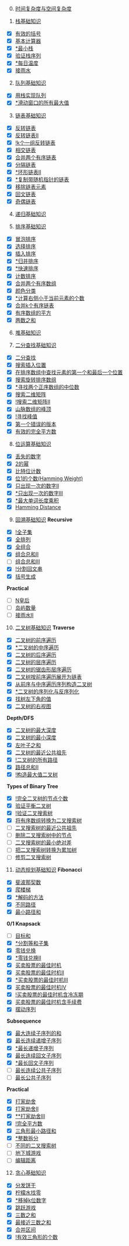 0. [时间复杂度与空间复杂度](https://www.geeksforgeeks.org/time-complexity-and-space-complexity/)

1. [栈基础知识](https://www.geeksforgeeks.org/introduction-to-stack-data-structure-and-algorithm-tutorials/)
- [x] [有效的括号](https://leetcode.com/problems/valid-parentheses/)
- [x] [基本计算器](https://leetcode.com/problems/basic-calculator/)
- [x] [*最小栈](https://leetcode.com/problems/min-stack/)
- [x] [验证栈序列](https://leetcode.com/problems/validate-stack-sequences/)
- [x] [*每日温度](https://leetcode.com/problems/daily-temperatures/)
- [x] [接雨水](https://leetcode.com/problems/trapping-rain-water/)

2. [队列基础知识](https://www.geeksforgeeks.org/introduction-to-queue-data-structure-and-algorithm-tutorials/)
- [x] [用栈实现队列](https://leetcode.com/problems/implement-queue-using-stacks/)
- [x] [*滑动窗口的所有最大值](https://leetcode.com/problems/sliding-window-maximum/)

3. [链表基础知识](https://www.geeksforgeeks.org/introduction-to-linked-list-data-structure-and-algorithm-tutorial/)
- [x] [反转链表](https://leetcode.com/problems/reverse-linked-list/)
- [x] [反转链表II](https://leetcode.com/problems/reverse-linked-list-ii/)
- [x] [!k个一组反转链表](https://leetcode.com/problems/reverse-nodes-in-k-group/)
- [x] [相交链表](https://leetcode.com/problems/intersection-of-two-linked-lists/)
- [x] [合并两个有序链表](https://leetcode.com/problems/merge-two-sorted-lists/)
- [x] [分隔链表](https://leetcode.com/problems/partition-list/)
- [x] [*环形链表II](https://leetcode.com/problems/linked-list-cycle-ii/)
- [x] [*复制带随机指针的链表](https://leetcode.com/problems/copy-list-with-random-pointer/)
- [x] [移除链表元素](https://leetcode.com/problems/remove-linked-list-elements/)
- [x] [回文链表](https://leetcode.com/problems/palindrome-linked-list/)
- [x] [奇偶链表](https://leetcode.com/problems/odd-even-linked-list/)

4. [递归基础知识](https://www.geeksforgeeks.org/introduction-to-recursion-data-structure-and-algorithm-tutorials/)

5. [排序基础知识](https://www.geeksforgeeks.org/sorting-algorithms/)
- [x] [冒泡排序](https://www.geeksforgeeks.org/bubble-sort/)
- [x] [选择排序](https://www.geeksforgeeks.org/selection-sort/)
- [x] [插入排序](https://www.geeksforgeeks.org/insertion-sort/)
- [x] [*归并排序](https://www.geeksforgeeks.org/merge-sort/)
- [x] [*快速排序](https://www.geeksforgeeks.org/quick-sort/)
- [x] [计数排序](https://www.geeksforgeeks.org/counting-sort/)
- [x] [合并两个有序数组](https://leetcode.com/problems/merge-sorted-array/)
- [x] [颜色分类](https://leetcode.com/problems/sort-colors/)
- [x] [*计算右侧小于当前元素的个数](https://leetcode.com/problems/count-of-smaller-numbers-after-self/)
- [x] [合并k个有序链表](https://leetcode.com/problems/merge-k-sorted-lists/)
- [x] [有序数组的平方](https://leetcode.com/problems/squares-of-a-sorted-array/)
- [x] [两数之和](https://leetcode.com/problems/two-sum/)

6. [堆基础知识](https://www.geeksforgeeks.org/introduction-to-heap-data-structure-and-algorithm-tutorials/)

7. [二分查找基础知识](https://www.geeksforgeeks.org/binary-search/)
- [x] [二分查找](https://leetcode.com/problems/binary-search/)
- [x] [搜索插入位置](https://leetcode.com/problems/search-insert-position/)
- [x] [在排序数组中查找元素的第一个和最后一个位置](https://leetcode.com/problems/find-first-and-last-position-of-element-in-sorted-array/)
- [x] [搜索旋转排序数组](https://leetcode.com/problems/search-in-rotated-sorted-array/)
- [x] [*寻找两个正序数组的中位数](https://leetcode.com/problems/median-of-two-sorted-arrays/)
- [x] [搜索二维矩阵](https://leetcode.com/problems/search-a-2d-matrix/)
- [x] [!搜索二维矩阵II](https://leetcode.com/problems/search-a-2d-matrix-ii/)
- [x] [山脉数组的峰顶](https://leetcode.com/problems/peak-index-in-a-mountain-array/)
- [x] [!寻找峰值](https://leetcode.com/problems/find-peak-element/)
- [x] [第一个错误的版本](https://leetcode.com/problems/first-bad-version/)
- [x] [有效的完全平方数](https://leetcode.com/problems/valid-perfect-square/)

8. [位运算基础知识](https://www.geeksforgeeks.org/introduction-to-bitwise-algorithms-data-structures-and-algorithms-tutorial/)
- [x] [丢失的数字](https://leetcode.com/problems/missing-number/)
- [x] [2的幂](https://leetcode.com/problems/power-of-two/)
- [x] [比特位计数](https://leetcode.com/problems/counting-bits/)
- [x] [位1的个数(Hamming Weight)](https://leetcode.com/problems/number-of-1-bits/)
- [x] [只出现一次的数字II](https://leetcode.com/problems/single-number-ii/)
- [x] [*只出现一次的数字III](https://leetcode.com/problems/single-number-iii/)
- [x] [*最大单词长度乘积](https://leetcode.com/problems/maximum-product-of-word-lengths/)
- [x] [Hamming Distance](https://leetcode.com/problems/hamming-distance/)

9. [回溯基础知识](https://www.geeksforgeeks.org/introduction-to-backtracking-data-structure-and-algorithm-tutorials/)
**Recursive**
- [x] [!全子集](https://leetcode.com/problems/subsets/)
- [x] [全排列](https://leetcode.com/problems/permutations/)
- [x] [全组合](https://leetcode.com/problems/combinations/)
- [x] [组合总和II](https://leetcode.com/problems/combination-sum-ii/)
- [ ] [组合总和III](https://leetcode.com/problems/combination-sum-iii/)
- [x] [!分割回文串](https://leetcode.com/problems/palindrome-partitioning/)
- [x] [括号生成](https://leetcode.com/problems/generate-parentheses/)

**Practical**
- [ ] [N皇后](https://leetcode.com/problems/n-queens/)
- [ ] [岛屿数量](https://leetcode.com/problems/number-of-islands/)
- [ ] [接雨水II](https://leetcode.com/problems/trapping-rain-water-ii/)

10. [二叉树基础知识](https://www.geeksforgeeks.org/introduction-to-binary-tree-data-structure-and-algorithm-tutorials/)
**Traverse**
- [x] [二叉树的前序遍历](https://leetcode.com/problems/binary-tree-preorder-traversal/)
- [x] [*二叉树的中序遍历](https://leetcode.com/problems/binary-tree-inorder-traversal/)
- [x] [二叉树的后序遍历](https://leetcode.com/problems/binary-tree-postorder-traversal/)
- [x] [二叉树的层序遍历](https://leetcode.com/problems/binary-tree-level-order-traversal/)
- [x] [二叉树的锯齿形层序遍历](https://leetcode.com/problems/binary-tree-zigzag-level-order-traversal/)
- [x] [二叉树按前序遍历展开为链表](https://leetcode.com/problems/flatten-binary-tree-to-linked-list/)
- [x] [从前序与中序遍历序列构造二叉树](https://leetcode.com/problems/construct-binary-tree-from-preorder-and-inorder-traversal/)
- [x] [*二叉树的序列化与反序列化](https://leetcode.com/problems/serialize-and-deserialize-binary-tree/)
- [x] [找树左下角的值](https://leetcode.com/problems/find-bottom-left-tree-value/)
- [x] [二叉树的右视图](https://leetcode.com/problems/binary-tree-right-side-view/)

**Depth/DFS**
- [x] [二叉树的最大深度](https://leetcode.com/problems/maximum-depth-of-binary-tree/)
- [x] [二叉树的最小深度](https://leetcode.com/problems/minimum-depth-of-binary-tree/)
- [x] [左叶子之和](https://leetcode.com/problems/sum-of-left-leaves/)
- [x] [二叉树的最近公共祖先](https://leetcode.com/problems/lowest-common-ancestor-of-a-binary-tree/)
- [x] [!二叉树的所有路径](https://leetcode.com/problems/binary-tree-paths/)
- [x] [路径总和II](https://leetcode.com/problems/path-sum-ii/)
- [x] [!构造最大值二叉树](https://leetcode.com/problems/maximum-binary-tree/)

**Types of Binary Tree**
- [x] [!完全二叉树的节点个数](https://leetcode.com/problems/count-complete-tree-nodes/)
- [x] [验证平衡二叉树](https://leetcode.com/problems/balanced-binary-tree/)
- [x] [!验证二叉搜索树](https://leetcode.com/problems/validate-binary-search-tree/)
- [x] [将有序数组转换为二叉搜索树](https://leetcode.com/problems/convert-sorted-array-to-binary-search-tree/)
- [ ] [二叉搜索树的最近公共祖先](https://leetcode.com/problems/lowest-common-ancestor-of-a-binary-search-tree/)
- [ ] [删除二叉搜索树中的节点](https://leetcode.com/problems/delete-node-in-a-bst/)
- [ ] [二叉搜索树的最小绝对差](https://leetcode.com/problems/minimum-absolute-difference-in-bst/)
- [ ] [把二叉搜索树转换为累加树](https://leetcode.com/problems/convert-bst-to-greater-tree/)
- [ ] [修剪二叉搜索树](https://leetcode.com/problems/trim-a-binary-search-tree/)

11. [动态规划基础知识](https://www.geeksforgeeks.org/dynamic-programming/)
**Fibonacci**
- [x] [斐波那契数](https://leetcode.com/problems/fibonacci-number/)
- [x] [爬楼梯](https://leetcode.com/problems/climbing-stairs/)
- [x] [*解码的方法](https://leetcode.com/problems/decode-ways/)
- [x] [不同路径](https://leetcode.com/problems/unique-paths/)
- [x] [最小路径和](https://leetcode.com/problems/minimum-path-sum/)

**0/1 Knapsack**
- [ ] [目标和](https://leetcode.com/problems/target-sum/)
- [x] [*分割等和子集](https://leetcode.com/problems/partition-equal-subset-sum/)
- [x] [零钱兑换](https://leetcode.com/problems/coin-change/)
- [x] [*零钱兑换II](https://leetcode.com/problems/coin-change-ii/)
- [x] [买卖股票的最佳时机](https://leetcode.com/problems/best-time-to-buy-and-sell-stock/)
- [x] [买卖股票的最佳时机II](https://leetcode.com/problems/best-time-to-buy-and-sell-stock-ii/)
- [x] [*买卖股票的最佳时机III](https://leetcode.com/problems/best-time-to-buy-and-sell-stock-iii/)
- [x] [买卖股票的最佳时机IV](https://leetcode.com/problems/best-time-to-buy-and-sell-stock-iv/)
- [x] [!买卖股票的最佳时机含冷冻期](https://leetcode.com/problems/best-time-to-buy-and-sell-stock-with-cooldown/)
- [x] [买卖股票的最佳时机含手续费](https://leetcode.com/problems/best-time-to-buy-and-sell-stock-with-transaction-fee/)
- [x] [摆动序列](https://leetcode.com/problems/wiggle-subsequence/)

**Subsequence**
- [x] [最大连续子序列的和](https://leetcode.com/problems/maximum-subarray/)
- [x] [最长连续递增子序列](https://leetcode.com/problems/longest-continuous-increasing-subsequence/)
- [x] [*最长递增子序列](https://leetcode.com/problems/longest-increasing-subsequence/)
- [x] [最长连续回文子序列](https://leetcode.com/problems/longest-palindromic-substring/)
- [x] [*最长回文子序列](https://leetcode.com/problems/longest-palindromic-subsequence/)
- [ ] [最长连续公共子序列](https://leetcode.com/problems/maximum-length-of-repeated-subarray/)
- [ ] [最长公共子序列](https://leetcode.com/problems/longest-common-subsequence/)

**Practical**
- [x] [打家劫舍](https://leetcode.com/problems/house-robber/)
- [x] [打家劫舍II](https://leetcode.com/problems/house-robber-ii/)
- [x] [**打家劫舍III](https://leetcode.com/problems/house-robber-iii/)
- [x] [!完全平方数](https://leetcode.com/problems/perfect-squares/)
- [x] [三角形最小路径和](https://leetcode.com/problems/triangle/)
- [x] [*整数拆分](https://leetcode.com/problems/integer-break/)
- [ ] [不同的二叉搜索树](https://leetcode.com/problems/unique-binary-search-trees/)
- [ ] [地下城游戏](https://leetcode.com/problems/dungeon-game/)
- [ ] [编辑距离](https://leetcode.com/problems/edit-distance/)

12. [贪心基础知识](https://www.geeksforgeeks.org/greedy-algorithms/)
- [x] [分发饼干](https://leetcode.com/problems/assign-cookies/)
- [x] [柠檬水找零](https://leetcode.com/problems/lemonade-change/)
- [x] [*移掉k位数字](https://leetcode.com/problems/remove-k-digits/)
- [x] [跳跃游戏](https://leetcode.com/problems/jump-game/)
- [x] [三数之和](https://leetcode.com/problems/3sum/)
- [x] [最接近三数之和](https://leetcode.com/problems/3sum-closest/)
- [x] [合并区间](https://leetcode.com/problems/merge-intervals/)
- [x] [!有效三角形的个数](https://leetcode.com/problems/valid-triangle-number/)
